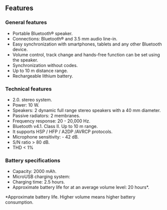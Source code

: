 ## Features

### General features
*	Portable Bluetooth® speaker.
*	Connections: Bluetooth® and 3.5 mm audio line-in.
*	Easy synchronization with smartphones, tablets and any other Bluetooth device.
*	Volume control, track change and hands-free function can be set using the speaker.
*	Synchronization without codes.
*	Up to 10 m distance range.
*	Rechargeable lithium battery.

### Technical features

*	2.0. stereo system.
*	Power: 10 W.
* Speakers: 2 dynamic full range stereo speakers with a 40 mm diameter.
* Passive radiators: 2 membranes.
*	 Frequency response:  20 - 20,000 Hz.
*	 Bluetooth v4.1. Class II. Up to 10 m range.
*	 It supports HSP / HFP / A2DP /AVRCP protocols.
*	 Microphone sensitivity: - 42 dB.
*	 S/N ratio > 80 dB.
*	THD < 1%

### Battery specifications
*	Capacity: 2000 mAh.
*	MicroUSB charging system:
*	 Charging time: 2.5 hours.
*	 Approximate battery life for at an average volume level: 20 hours*.

 *Approximate battery life. Higher volume means higher battery consumption.

